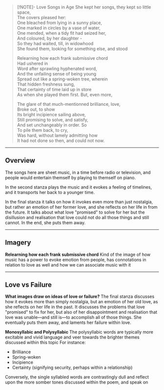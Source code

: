 > [!NOTE]- Love Songs in Age
> She kept her songs, they kept so little space,  
> The covers pleased her:  
> One bleached from lying in a sunny place,  
> One marked in circles by a vase of water,  
> One mended, when a tidy fit had seized her,  
> And coloured, by her daughter -  
> So they had waited, till, in widowhood  
> She found them, looking for something else, and stood  
>   
> Relearning how each frank submissive chord  
> Had ushered in  
> Word after sprawling hyphenated word,  
> And the unfailing sense of being young  
> Spread out like a spring-woken tree, wherein  
> That hidden freshness sung,  
> That certainty of time laid up in store  
> As when she played them first. But, even more,  
>   
> The glare of that much-mentionned brilliance, love,  
> Broke out, to show  
> Its bright incipience sailing above,  
> Still promising to solve, and satisfy,  
> And set unchangeably in order. So  
> To pile them back, to cry,  
> Was hard, without lamely admitting how  
> It had not done so then, and could not now.

-----
## Overview
The songs here are sheet music, in a time before radio or television, and people would entertain themself by playing to themself on piano.

In the second stanza plays the music and it evokes a feeling of timelines, and it transports her back to a younger time.

In the final stanza it talks on how it invokes even more than just nostalgia, but rather an emotion of her former love, and she reflects on her life in from the future. It talks about what love "promised" to solve for her but the disillusion and realisation that love could not do all those things and still cannot.
In the end, she puts them away.

----
## Imagery
**Relearning how each frank submissive chord**
Kind of the image of how music has a power to evoke emotion from people, has connotations in relation to love as well and how we can associate music with it

-----
## Love vs Failure
**What images draw on ideas of love or failure?**
The final stanza discusses how it evokes more than simply nostalgia, but an emotion of her old love, as she reflects on her life in the past. It discusses the problems that love "promised" to fix for her, but also of her disappointment and realisation that love was unable—and still is—to accomplish all of those things.
She eventually puts them away, and laments her failure within love.

**Monosyllabic and Polysyllabic**
The polysyllabic words are typically more excitable and vivid language and veer towards the brighter themes discussed within this topic
For instance:
- Brilliance
- Spring-woken
- Incipience
- Certainty (signifying security, perhaps within a relationship)

Conversely, the single syllabled words are contrastingly dull and reflect upon the more somber tones discussed within the poem, and speak on
